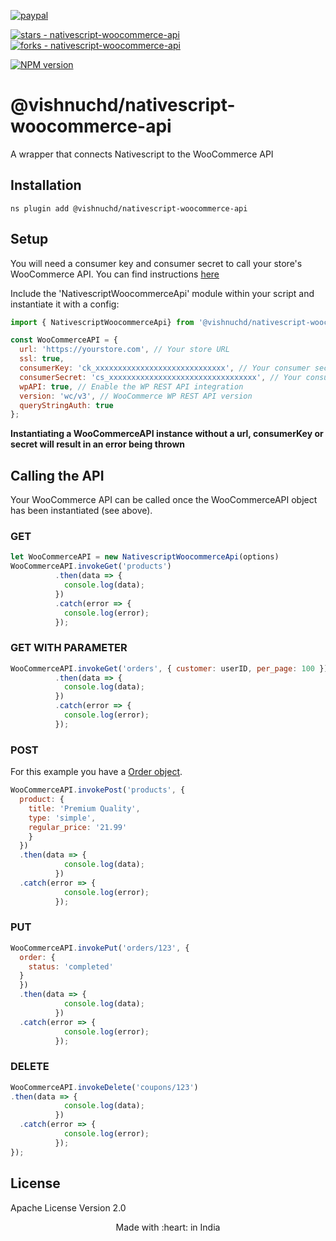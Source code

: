[![paypal](https://www.paypalobjects.com/en_US/i/btn/btn_donateCC_LG.gif)](https://www.paypal.me/vishnuchd)

[comment]: <> ([![vishnuchd - nativescript-woocommerce-api]&#40;https://img.shields.io/static/v1?label=vishnuchd&message=nativescript-woocommerce-api&color=blue&logo=github&#41;]&#40;https://github.com/vishnuchd/nativescript-woocommerce-api&#41;)
[![stars - nativescript-woocommerce-api](https://img.shields.io/github/stars/vishnuchd/nativescript-woocommerce-api?style=social)](https://github.com/vishnuchd/nativescript-woocommerce-api)
[![forks - nativescript-woocommerce-api](https://img.shields.io/github/forks/vishnuchd/nativescript-woocommerce-api?style=social)](https://github.com/vishnuchd/nativescript-woocommerce-api)

[![NPM version][npm-image]][npm-url]
# @vishnuchd/nativescript-woocommerce-api
A wrapper that connects Nativescript to the WooCommerce API
## Installation
```
ns plugin add @vishnuchd/nativescript-woocommerce-api
```

## Setup

You will need a consumer key and consumer secret to call your store's WooCommerce API. You can find instructions [here](https://docs.woocommerce.com/document/woocommerce-rest-api/)

Include the 'NativescriptWoocommerceApi' module within your script and instantiate it with a config:

```javascript
import { NativescriptWoocommerceApi} from '@vishnuchd/nativescript-woocommerce-api';

const WooCommerceAPI = {
  url: 'https://yourstore.com', // Your store URL
  ssl: true,
  consumerKey: 'ck_xxxxxxxxxxxxxxxxxxxxxxxxxxxxx', // Your consumer secret
  consumerSecret: 'cs_xxxxxxxxxxxxxxxxxxxxxxxxxxxxxxxxx', // Your consumer secret
  wpAPI: true, // Enable the WP REST API integration
  version: 'wc/v3', // WooCommerce WP REST API version
  queryStringAuth: true
};
```

**Instantiating a WooCommerceAPI instance without a url, consumerKey or secret will result in an error being thrown**

## Calling the API

Your WooCommerce API can be called once the WooCommerceAPI object has been instantiated (see above).

### GET

```javascript
let WooCommerceAPI = new NativescriptWoocommerceApi(options)
WooCommerceAPI.invokeGet('products')
          .then(data => {
          	console.log(data);
          })
          .catch(error => {
          	console.log(error);
          });
```

### GET WITH PARAMETER

```javascript
WooCommerceAPI.invokeGet('orders', { customer: userID, per_page: 100 })
          .then(data => {
          	console.log(data);
          })
          .catch(error => {
          	console.log(error);
          });
```

### POST

For this example you have a [Order object](http://woocommerce.github.io/woocommerce-rest-api-docs/#create-an-order).

```javascript
WooCommerceAPI.invokePost('products', {
  product: {
    title: 'Premium Quality',
    type: 'simple',
    regular_price: '21.99'
    }
  })
  .then(data => {
          	console.log(data);
          })
  .catch(error => {
          	console.log(error);
          });
```

### PUT

```javascript
WooCommerceAPI.invokePut('orders/123', {
  order: {
    status: 'completed'
  }
  })
  .then(data => {
          	console.log(data);
          })
  .catch(error => {
          	console.log(error);
          });
```

### DELETE

```javascript
WooCommerceAPI.invokeDelete('coupons/123')
.then(data => {
          	console.log(data);
          })
  .catch(error => {
          	console.log(error);
          });
});
```
## License

Apache License Version 2.0
<div align="center">
  Made with :heart: in India
</div>


[npm-url]: https://www.npmjs.com/package/@vishnuchd/nativescript-woocommerce-api
[npm-image]: https://img.shields.io/badge/npm-v1.0.2-lightgrey
